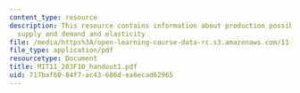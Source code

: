 ```yaml
---
content_type: resource
description: This resource contains information about production possibility frontier,
  supply and demand and elasticity
file: /media/https%3A/open-learning-course-data-rc.s3.amazonaws.com/11-203-microeconomics-fall-2010/717baf6084f7ac43686dea6ecad62965_MIT11_203F10_handout1.pdf
file_type: application/pdf
resourcetype: Document
title: MIT11_203F10_handout1.pdf
uid: 717baf60-84f7-ac43-686d-ea6ecad62965
---
```

